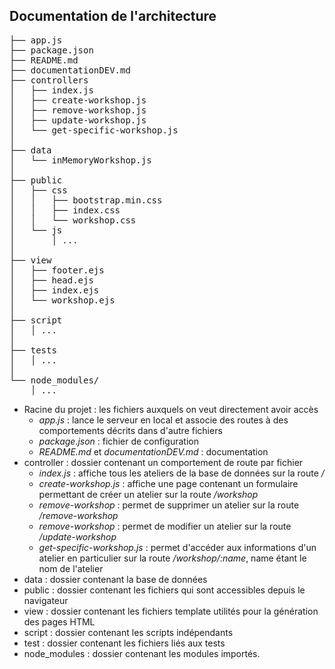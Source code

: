 
## Documentation de l'architecture
<pre>
├── app.js  
├── package.json  
├── README.md 
├── documentationDEV.md  
├── controllers  
│   ├── index.js
│   ├── create-workshop.js
│   ├── remove-workshop.js
│   ├── update-workshop.js
│   └── get-specific-workshop.js
│
├── data  
│   └── inMemoryWorkshop.js  
│
├── public  
│   ├── css  
│   │   ├── bootstrap.min.css  
│   │   ├── index.css  
│   │   └── workshop.css  
│   └── js  
│       │ ...  
│
├── view  
│   ├── footer.ejs  
│   ├── head.ejs  
│   ├── index.ejs  
│   └── workshop.ejs  
│
├── script 
│   │ ...  
│
├── tests  
│   │ ...  
│
└── node_modules/  
    │ ...  
</pre>
* Racine du projet : les fichiers auxquels on veut directement avoir accès
    * *app.js* : lance le serveur en local et associe des routes à des comportements décrits dans d'autre fichiers
    * *package.json* : fichier de configuration
    * *README.md* et *documentationDEV.md* : documentation
* controller : dossier contenant un comportement de route par fichier
    * *index.js* : affiche tous les ateliers de la base de données sur la route */* 
    * *create-workshop.js* : affiche une page contenant un formulaire permettant de créer un atelier sur la route */workshop*
    * *remove-workshop* : permet de supprimer un atelier sur la route */remove-workshop*
    * *remove-workshop* : permet de modifier un atelier sur la route */update-workshop*
    * *get-specific-workshop.js* : permet d'accéder aux informations d'un atelier en particulier sur la route */workshop/:name*, name étant le nom de l'atelier
* data : dossier contenant la base de données
* public : dossier contenant les fichiers qui sont accessibles depuis le navigateur
* view : dossier contenant les fichiers template utilités pour la génération des pages HTML
* script : dossier contenant les scripts indépendants
* test : dossier contenant les fichiers liés aux tests 
* node_modules : dossier contenant les modules importés.